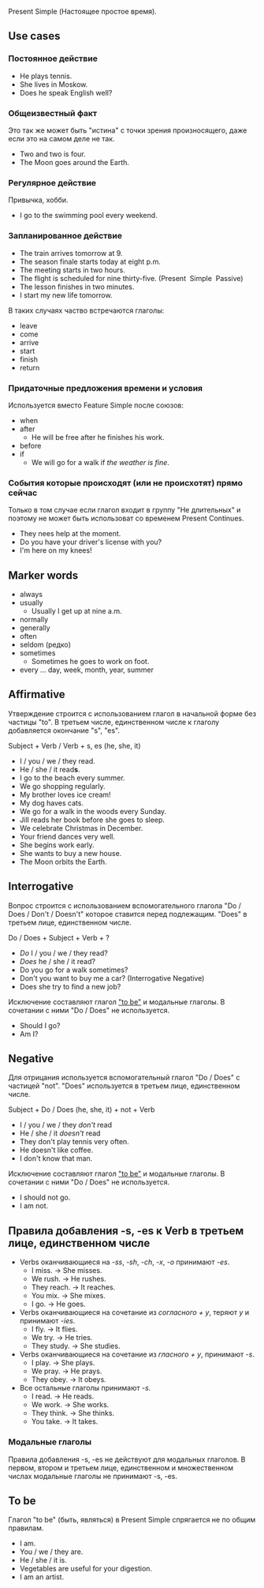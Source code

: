 Present Simple (Настоящее простое время).

## Use cases

### Постоянное действие

- He plays tennis.
- She lives in Moskow.
- Does he speak English well?

### Общеизвестный факт

Это так же может быть "истина" с точки зрения произносящего, даже если это на самом деле не так.

- Two and two is four.
- The Moon goes around the Earth.

### Регулярное действие

Привычка, хобби.

- I go to the swimming pool every weekend.

### Запланированное действие

- The train arrives tomorrow at 9.
- The season finale starts today at eight p.m.
- The meeting starts in two hours.
- The flight is scheduled for nine thirty-five. (Present  Simple  Passive)
- The lesson finishes in two minutes.
- I start my new life tomorrow.

В таких случаях частво встречаются глаголы:

- leave
- come
- arrive
- start
- finish
- return

### Придаточные предложения времени и условия

Используется вместо Feature Simple после союзов:

- when
- after
	- He will be free after he finishes his work.
- before
- if
	- We will go for a walk if _the weather is fine_.

### События которые происходят (или не происхотят) прямо сейчас

Только в том случае если глагол входит в группу "Не длительных" и поэтому не может быть использоват со временем Present Continues.

- They nees help at the moment.
- Do you have your driver's license with you?
- I'm here on my knees!

## Marker words

- always
- usually
	- Usually I get up at nine a.m.
- normally
- generally
- often
- seldom (редко)
- sometimes
	- Sometimes he goes to work on foot.
- every ... day, week, month, year, summer

## Affirmative

Утверждение строится с использованием глагол в начальной форме без частицы "to". В третьем числе, единственном числе к глаголу добавляется окончание "s", "es".

Subject + Verb / Verb + s, es (he, she, it)

- I / you / we / they read.
- He / she / it read**s**.
- I go to the beach every summer.
- We go shopping regularly.
- My brother loves ice cream!
- My dog haves cats.
- We go for a walk in the woods every Sunday.
- Jill reads her book before she goes to sleep.
- We celebrate Christmas in December.
- Your friend dances very well.
- She begins work early.
- She wants to buy a new house.
- The Moon orbits the Earth.

## Interrogative

Вопрос строится с использованием вспомогательного глагола "Do / Does / Don't / Doesn't" которое ставится перед подлежащим. "Does" в третьем лице, единственном числе. 

Do / Does + Subject + Verb + ?

- _Do_ I / you / we / they read?
- _Does_ he / she / it read?
- Do you go for a walk sometimes?
- Don't you want to buy me a car? (Interrogative Negative)
- Does she try to find a new job?

Исключение составляют глагол ["to be"](<#To be>) и модальные глаголы. В сочетании с ними "Do / Does" не используется.

- Should I go?
- Am I?

## Negative

Для отрицания используется вспомогательный глагол "Do / Does" с частицей "not". "Does" используется в третьем лице, единственном числе. 

Subject + Do / Does (he, she, it) + not + Verb

- I / you / we / they _don't_ read
- He / she / it  _doesn't_ read
- They don't play tennis very often.
- He doesn't like coffee.
- I don't know that man.

Исключение составляют глагол ["to be"](<#To be>) и модальные глаголы. В сочетании с ними "Do / Does" не используется.

- I should not go.
- I am not.

## Правила добавления -s, -es к Verb в третьем лице, единственном числе

- Verbs оканчивающиеся на _-ss_, _-sh_, _-ch_, _-x_, _-o_ принимают _-es_.
	- I miss. -> She misses.
	- We rush. -> He rushes.
	- They reach. -> It reaches.
	- You mix. -> She mixes.
	- I go. -> He goes.
- Verbs оканчивающиеся на сочетание из _согласного + y_, теряют _y_ и принимают _-ies_.
	- I fly. -> It flies.
	- We try. -> He tries.
	- They study. -> She studies.
- Verbs оканчивающиеся на сочетание из _гласного + y_, принимают _-s_.
	- I play. -> She plays.
	- We pray. -> He prays.
	- They obey. -> It obeys.
- Все остальные глаголы принимают _-s_.
	- I read. -> He reads.
	- We work. -> She works.
	- They think. -> She thinks.
	- You take. -> It takes.

### Модальные глаголы

Правила добавления -s, -es не действуют для модальных глаголов. В первом, втором и третьем лице, единственном и множественном числах модальные глаголы не принимают -s, -es.

## To be

Глагол "to be" (быть, являться) в Present Simple спрягается не по общим правилам.

- I am.
- You / we / they are.
- He / she / it is.
- Vegetables are useful for your digestion.
- I am an artist.
